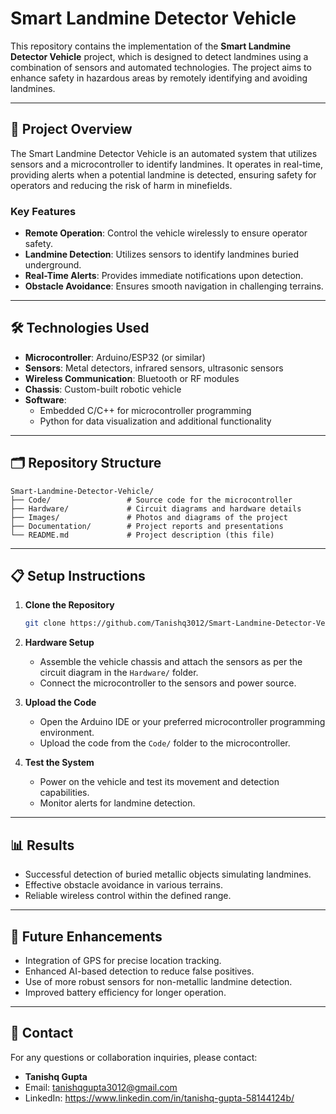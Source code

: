 # Smart Landmine Detector Vehicle

This repository contains the implementation of the **Smart Landmine Detector Vehicle** project, which is designed to detect landmines using a combination of sensors and automated technologies. The project aims to enhance safety in hazardous areas by remotely identifying and avoiding landmines.

---

## 🚀 **Project Overview**

The Smart Landmine Detector Vehicle is an automated system that utilizes sensors and a microcontroller to identify landmines. It operates in real-time, providing alerts when a potential landmine is detected, ensuring safety for operators and reducing the risk of harm in minefields.

### **Key Features**
- **Remote Operation**: Control the vehicle wirelessly to ensure operator safety.
- **Landmine Detection**: Utilizes sensors to identify landmines buried underground.
- **Real-Time Alerts**: Provides immediate notifications upon detection.
- **Obstacle Avoidance**: Ensures smooth navigation in challenging terrains.

---

## 🛠️ **Technologies Used**

- **Microcontroller**: Arduino/ESP32 (or similar)
- **Sensors**: Metal detectors, infrared sensors, ultrasonic sensors
- **Wireless Communication**: Bluetooth or RF modules
- **Chassis**: Custom-built robotic vehicle
- **Software**:
  - Embedded C/C++ for microcontroller programming
  - Python for data visualization and additional functionality

---

## 🗂️ **Repository Structure**

```
Smart-Landmine-Detector-Vehicle/
├── Code/                 # Source code for the microcontroller
├── Hardware/             # Circuit diagrams and hardware details
├── Images/               # Photos and diagrams of the project
├── Documentation/        # Project reports and presentations
└── README.md             # Project description (this file)
```

---

## 📋 **Setup Instructions**

1. **Clone the Repository**
   ```bash
   git clone https://github.com/Tanishq3012/Smart-Landmine-Detector-Vehicle.git
   ```

2. **Hardware Setup**
   - Assemble the vehicle chassis and attach the sensors as per the circuit diagram in the `Hardware/` folder.
   - Connect the microcontroller to the sensors and power source.

3. **Upload the Code**
   - Open the Arduino IDE or your preferred microcontroller programming environment.
   - Upload the code from the `Code/` folder to the microcontroller.

4. **Test the System**
   - Power on the vehicle and test its movement and detection capabilities.
   - Monitor alerts for landmine detection.

---

## 📊 **Results**

- Successful detection of buried metallic objects simulating landmines.
- Effective obstacle avoidance in various terrains.
- Reliable wireless control within the defined range.

---

## 📝 **Future Enhancements**

- Integration of GPS for precise location tracking.
- Enhanced AI-based detection to reduce false positives.
- Use of more robust sensors for non-metallic landmine detection.
- Improved battery efficiency for longer operation.

---


## 📧 **Contact**

For any questions or collaboration inquiries, please contact:
- **Tanishq Gupta**
- Email: tanishqgupta3012@gmail.com
- LinkedIn: https://www.linkedin.com/in/tanishq-gupta-58144124b/
